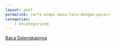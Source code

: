 ```yaml
---
layout: post
permalink: /arti-mimpi-masa-lalu-dengan-pacar/
categories:
    - Uncategorized
---
```


[Baca Selengkapnya](/10)